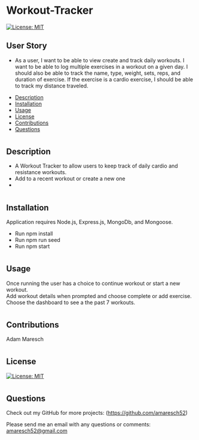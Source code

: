 # Workout-Tracker

[![License: MIT](https://img.shields.io/badge/License-MIT-yellow.svg)](https://opensource.org/licenses/MIT)

## User Story

- As a user, I want to be able to view create and track daily workouts. I want to be able to log multiple exercises in a workout on a given day. I should also be able to track the name, type, weight, sets, reps, and duration of exercise. If the exercise is a cardio exercise, I should be able to track my distance traveled.

* [Description](#description)
* [Installation](#installation)
* [Usage](#usage)
* [License](#license)
* [Contributions](#contributions)
* [Questions](#questions)

#

## Description

- A Workout Tracker to allow users to keep track of daily cardio and resistance workouts.
- Add to a recent workout or create a new one
-

#

## Installation

Application requires Node.js, Express.js, MongoDb, and Mongoose.

- Run npm install
- Run npm run seed
- Run npm start

#

## Usage

Once running the user has a choice to continue workout or start a new workout.  
Add workout details when prompted and choose complete or add exercise.
Choose the dashboard to see a the past 7 workouts.

#

## Contributions

Adam Maresch

#

## License

[![License: MIT](https://img.shields.io/badge/License-MIT-yellow.svg)](https://opensource.org/licenses/MIT)

#

## Questions

Check out my GitHub for more projects: (https://github.com/amaresch52)

Please send me an email with any questions or comments: amaresch52@gmail.com
